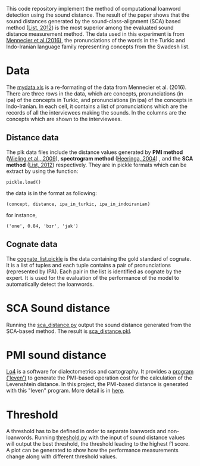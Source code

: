 This code repository implement the method of computational loanword detection using the sound distance. The result of the paper shows that the sound distances generated by the sound-class-alignment (SCA) based method ([List, 2012](https://pdfs.semanticscholar.org/874d/14f33aea18bcba36328d10287a8b55070c40.pdf)) is the most superior among the evaluated sound distance measurement method. The data used in this experiment is from [Mennecier et al.(2016)](http://booksandjournals.brillonline.com/content/journals/10.1163/22105832-00601015), the pronunciations of the words in the Turkic and Indo-Iranian language family representing concepts from the Swadesh list. 


# Data 

The [mydata.xls](https://github.com/jayliqinzhang/computational-loanword-detection/blob/master/data/mydata.xls) is a re-formating of the data from Mennecier et al. (2016). There are three rows in the data, which are concepts, pronunciations (in ipa) of the concepts in Turkic, and pronunciations (in ipa) of the concepts in Indo-Iranian. In each cell, it contains a list of pronunciations which are the records of all the interviewees making the sounds. In the columns are the concepts which are shown to the interviewees.     


## Distance data

The plk data files include the distance values generated by **PMI method** ([Wieling et al., 2009](https://dl.acm.org/citation.cfm?id=1642053)), **spectrogram method** ([Heeringa, 2004](https://www.rug.nl/research/portal/files/9800656/thesis.pdf)) , and the **SCA method** ([List, 2012](https://pdfs.semanticscholar.org/874d/14f33aea18bcba36328d10287a8b55070c40.pdf)) respectively. They are in pickle formats which can be extract by using the function: 

```
pickle.load()
```

the data is in the format as following: 

```
(concept, distance, ipa_in_turkic, ipa_in_indoiranian)
```

for instance, 

```
('one', 0.84, 'bɪr', 'jak')
```

## Cognate data

The [cognate_list.pickle](https://github.com/jayliqinzhang/computational-loanword-detection/blob/master/data/cognate_list.pickle) is the data containing the gold standard of cognate. It is a list of tuples and each tuple contains a pair of pronunciations (represented by IPA). Each pair in the list is identified as cognate by the expert. It is used for the evaluation of the performance of the model to automatically detect the loanwords. 


# SCA Sound distance

Running the [sca_distance.py](https://github.com/jayliqinzhang/computational-loanword-detection/blob/master/sca_distance.py) output the sound distance generated from the SCA-based method. The result is [sca_distance.pkl](https://github.com/jayliqinzhang/computational-loanword-detection/blob/master/data/sca_distance.pkl). 


# PMI sound distance 

[Lo4](http://www.let.rug.nl/kleiweg/L04/) is a software for dialectometrics and cartography. It provides a [program ('leven')](http://www.let.rug.nl/kleiweg/L04/Manuals/leven.html) to generate the PMI-based operation cost for the calculation of the Levenshtein distance. In this project, the PMI-based distance is generated with this "leven" program. More detail is in [here](http://www.let.rug.nl/kleiweg/L04/Manuals/leven.html).


# Threshold

A threshold has to be defined in order to separate loanwords and non-loanwords. Running [threshold.py](https://github.com/jayliqinzhang/computational-loanword-detection/blob/master/threshold.py) with the input of sound distance values will output the best threshold, the threshold leading to the highest f1 score. A plot can be generated to show how the performance measurements change along with different threshold values.  



